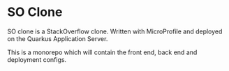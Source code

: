# SO Clone

SO clone is a StackOverflow clone. Written with MicroProfile and deployed on the Quarkus Application Server.

This is a monorepo which will contain the front end, back end and deployment configs.
